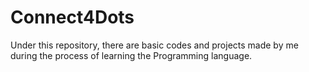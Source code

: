 # Connect4Dots
Under this repository, there are basic codes and projects made by me during the process of learning the Programming language.
